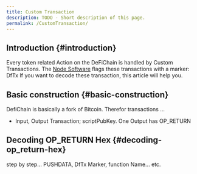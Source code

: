 ```yaml
---
title: Custom Transaction
description: TODO - Short description of this page.
permalink: /CustomTransaction/
---
```


## Introduction {#introduction}

Every token related Action on the DeFiChain is handled by Custom Transactions. The [Node Software](https://github.com/DeFiCh/ain) flags these transactions with a marker: DfTx If you want to decode these transaction, this article will help you.

## Basic construction {#basic-construction}

DefiChain is basically a fork of Bitcoin. Therefor transactions ...

- Input, Output Transaction; scriptPubKey. One Output has OP_RETURN

## Decoding OP_RETURN Hex {#decoding-op_return-hex}

step by step... PUSHDATA, DfTx Marker, function Name... etc.
